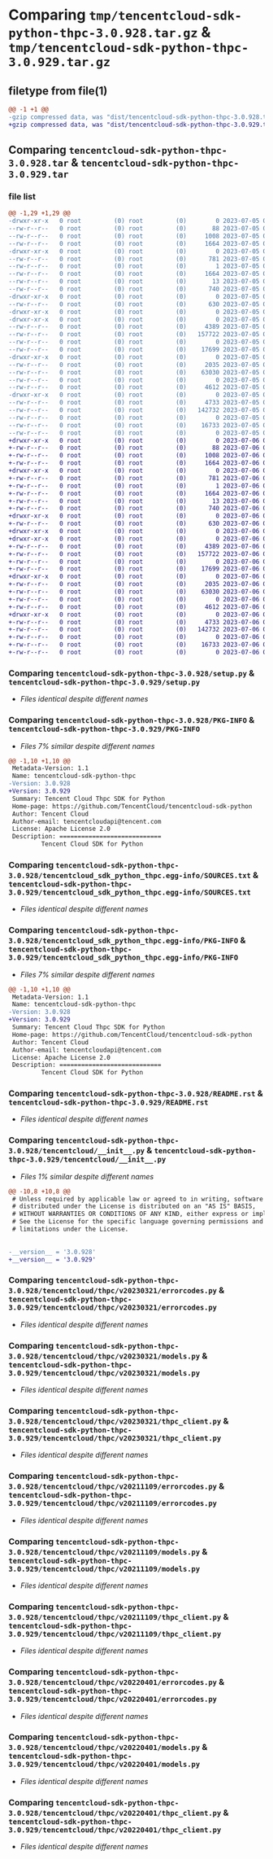 # Comparing `tmp/tencentcloud-sdk-python-thpc-3.0.928.tar.gz` & `tmp/tencentcloud-sdk-python-thpc-3.0.929.tar.gz`

## filetype from file(1)

```diff
@@ -1 +1 @@
-gzip compressed data, was "dist/tencentcloud-sdk-python-thpc-3.0.928.tar", last modified: Wed Jul  5 00:35:14 2023, max compression
+gzip compressed data, was "dist/tencentcloud-sdk-python-thpc-3.0.929.tar", last modified: Thu Jul  6 00:36:01 2023, max compression
```

## Comparing `tencentcloud-sdk-python-thpc-3.0.928.tar` & `tencentcloud-sdk-python-thpc-3.0.929.tar`

### file list

```diff
@@ -1,29 +1,29 @@
-drwxr-xr-x   0 root         (0) root         (0)        0 2023-07-05 00:35:14.000000 tencentcloud-sdk-python-thpc-3.0.928/
--rw-r--r--   0 root         (0) root         (0)       88 2023-07-05 00:35:14.000000 tencentcloud-sdk-python-thpc-3.0.928/setup.cfg
--rw-r--r--   0 root         (0) root         (0)     1008 2023-07-05 00:35:14.000000 tencentcloud-sdk-python-thpc-3.0.928/setup.py
--rw-r--r--   0 root         (0) root         (0)     1664 2023-07-05 00:35:14.000000 tencentcloud-sdk-python-thpc-3.0.928/PKG-INFO
-drwxr-xr-x   0 root         (0) root         (0)        0 2023-07-05 00:35:14.000000 tencentcloud-sdk-python-thpc-3.0.928/tencentcloud_sdk_python_thpc.egg-info/
--rw-r--r--   0 root         (0) root         (0)      781 2023-07-05 00:35:14.000000 tencentcloud-sdk-python-thpc-3.0.928/tencentcloud_sdk_python_thpc.egg-info/SOURCES.txt
--rw-r--r--   0 root         (0) root         (0)        1 2023-07-05 00:35:14.000000 tencentcloud-sdk-python-thpc-3.0.928/tencentcloud_sdk_python_thpc.egg-info/dependency_links.txt
--rw-r--r--   0 root         (0) root         (0)     1664 2023-07-05 00:35:14.000000 tencentcloud-sdk-python-thpc-3.0.928/tencentcloud_sdk_python_thpc.egg-info/PKG-INFO
--rw-r--r--   0 root         (0) root         (0)       13 2023-07-05 00:35:14.000000 tencentcloud-sdk-python-thpc-3.0.928/tencentcloud_sdk_python_thpc.egg-info/top_level.txt
--rw-r--r--   0 root         (0) root         (0)      740 2023-07-05 00:35:14.000000 tencentcloud-sdk-python-thpc-3.0.928/README.rst
-drwxr-xr-x   0 root         (0) root         (0)        0 2023-07-05 00:35:14.000000 tencentcloud-sdk-python-thpc-3.0.928/tencentcloud/
--rw-r--r--   0 root         (0) root         (0)      630 2023-07-05 00:35:14.000000 tencentcloud-sdk-python-thpc-3.0.928/tencentcloud/__init__.py
-drwxr-xr-x   0 root         (0) root         (0)        0 2023-07-05 00:35:14.000000 tencentcloud-sdk-python-thpc-3.0.928/tencentcloud/thpc/
-drwxr-xr-x   0 root         (0) root         (0)        0 2023-07-05 00:35:14.000000 tencentcloud-sdk-python-thpc-3.0.928/tencentcloud/thpc/v20230321/
--rw-r--r--   0 root         (0) root         (0)     4389 2023-07-05 00:35:14.000000 tencentcloud-sdk-python-thpc-3.0.928/tencentcloud/thpc/v20230321/errorcodes.py
--rw-r--r--   0 root         (0) root         (0)   157722 2023-07-05 00:35:14.000000 tencentcloud-sdk-python-thpc-3.0.928/tencentcloud/thpc/v20230321/models.py
--rw-r--r--   0 root         (0) root         (0)        0 2023-07-05 00:35:14.000000 tencentcloud-sdk-python-thpc-3.0.928/tencentcloud/thpc/v20230321/__init__.py
--rw-r--r--   0 root         (0) root         (0)    17699 2023-07-05 00:35:14.000000 tencentcloud-sdk-python-thpc-3.0.928/tencentcloud/thpc/v20230321/thpc_client.py
-drwxr-xr-x   0 root         (0) root         (0)        0 2023-07-05 00:35:14.000000 tencentcloud-sdk-python-thpc-3.0.928/tencentcloud/thpc/v20211109/
--rw-r--r--   0 root         (0) root         (0)     2035 2023-07-05 00:35:14.000000 tencentcloud-sdk-python-thpc-3.0.928/tencentcloud/thpc/v20211109/errorcodes.py
--rw-r--r--   0 root         (0) root         (0)    63030 2023-07-05 00:35:14.000000 tencentcloud-sdk-python-thpc-3.0.928/tencentcloud/thpc/v20211109/models.py
--rw-r--r--   0 root         (0) root         (0)        0 2023-07-05 00:35:14.000000 tencentcloud-sdk-python-thpc-3.0.928/tencentcloud/thpc/v20211109/__init__.py
--rw-r--r--   0 root         (0) root         (0)     4612 2023-07-05 00:35:14.000000 tencentcloud-sdk-python-thpc-3.0.928/tencentcloud/thpc/v20211109/thpc_client.py
-drwxr-xr-x   0 root         (0) root         (0)        0 2023-07-05 00:35:14.000000 tencentcloud-sdk-python-thpc-3.0.928/tencentcloud/thpc/v20220401/
--rw-r--r--   0 root         (0) root         (0)     4733 2023-07-05 00:35:14.000000 tencentcloud-sdk-python-thpc-3.0.928/tencentcloud/thpc/v20220401/errorcodes.py
--rw-r--r--   0 root         (0) root         (0)   142732 2023-07-05 00:35:14.000000 tencentcloud-sdk-python-thpc-3.0.928/tencentcloud/thpc/v20220401/models.py
--rw-r--r--   0 root         (0) root         (0)        0 2023-07-05 00:35:14.000000 tencentcloud-sdk-python-thpc-3.0.928/tencentcloud/thpc/v20220401/__init__.py
--rw-r--r--   0 root         (0) root         (0)    16733 2023-07-05 00:35:14.000000 tencentcloud-sdk-python-thpc-3.0.928/tencentcloud/thpc/v20220401/thpc_client.py
--rw-r--r--   0 root         (0) root         (0)        0 2023-07-05 00:35:14.000000 tencentcloud-sdk-python-thpc-3.0.928/tencentcloud/thpc/__init__.py
+drwxr-xr-x   0 root         (0) root         (0)        0 2023-07-06 00:36:01.000000 tencentcloud-sdk-python-thpc-3.0.929/
+-rw-r--r--   0 root         (0) root         (0)       88 2023-07-06 00:36:01.000000 tencentcloud-sdk-python-thpc-3.0.929/setup.cfg
+-rw-r--r--   0 root         (0) root         (0)     1008 2023-07-06 00:36:01.000000 tencentcloud-sdk-python-thpc-3.0.929/setup.py
+-rw-r--r--   0 root         (0) root         (0)     1664 2023-07-06 00:36:01.000000 tencentcloud-sdk-python-thpc-3.0.929/PKG-INFO
+drwxr-xr-x   0 root         (0) root         (0)        0 2023-07-06 00:36:01.000000 tencentcloud-sdk-python-thpc-3.0.929/tencentcloud_sdk_python_thpc.egg-info/
+-rw-r--r--   0 root         (0) root         (0)      781 2023-07-06 00:36:01.000000 tencentcloud-sdk-python-thpc-3.0.929/tencentcloud_sdk_python_thpc.egg-info/SOURCES.txt
+-rw-r--r--   0 root         (0) root         (0)        1 2023-07-06 00:36:01.000000 tencentcloud-sdk-python-thpc-3.0.929/tencentcloud_sdk_python_thpc.egg-info/dependency_links.txt
+-rw-r--r--   0 root         (0) root         (0)     1664 2023-07-06 00:36:01.000000 tencentcloud-sdk-python-thpc-3.0.929/tencentcloud_sdk_python_thpc.egg-info/PKG-INFO
+-rw-r--r--   0 root         (0) root         (0)       13 2023-07-06 00:36:01.000000 tencentcloud-sdk-python-thpc-3.0.929/tencentcloud_sdk_python_thpc.egg-info/top_level.txt
+-rw-r--r--   0 root         (0) root         (0)      740 2023-07-06 00:36:01.000000 tencentcloud-sdk-python-thpc-3.0.929/README.rst
+drwxr-xr-x   0 root         (0) root         (0)        0 2023-07-06 00:36:01.000000 tencentcloud-sdk-python-thpc-3.0.929/tencentcloud/
+-rw-r--r--   0 root         (0) root         (0)      630 2023-07-06 00:36:01.000000 tencentcloud-sdk-python-thpc-3.0.929/tencentcloud/__init__.py
+drwxr-xr-x   0 root         (0) root         (0)        0 2023-07-06 00:36:01.000000 tencentcloud-sdk-python-thpc-3.0.929/tencentcloud/thpc/
+drwxr-xr-x   0 root         (0) root         (0)        0 2023-07-06 00:36:01.000000 tencentcloud-sdk-python-thpc-3.0.929/tencentcloud/thpc/v20230321/
+-rw-r--r--   0 root         (0) root         (0)     4389 2023-07-06 00:36:01.000000 tencentcloud-sdk-python-thpc-3.0.929/tencentcloud/thpc/v20230321/errorcodes.py
+-rw-r--r--   0 root         (0) root         (0)   157722 2023-07-06 00:36:01.000000 tencentcloud-sdk-python-thpc-3.0.929/tencentcloud/thpc/v20230321/models.py
+-rw-r--r--   0 root         (0) root         (0)        0 2023-07-06 00:36:01.000000 tencentcloud-sdk-python-thpc-3.0.929/tencentcloud/thpc/v20230321/__init__.py
+-rw-r--r--   0 root         (0) root         (0)    17699 2023-07-06 00:36:01.000000 tencentcloud-sdk-python-thpc-3.0.929/tencentcloud/thpc/v20230321/thpc_client.py
+drwxr-xr-x   0 root         (0) root         (0)        0 2023-07-06 00:36:01.000000 tencentcloud-sdk-python-thpc-3.0.929/tencentcloud/thpc/v20211109/
+-rw-r--r--   0 root         (0) root         (0)     2035 2023-07-06 00:36:01.000000 tencentcloud-sdk-python-thpc-3.0.929/tencentcloud/thpc/v20211109/errorcodes.py
+-rw-r--r--   0 root         (0) root         (0)    63030 2023-07-06 00:36:01.000000 tencentcloud-sdk-python-thpc-3.0.929/tencentcloud/thpc/v20211109/models.py
+-rw-r--r--   0 root         (0) root         (0)        0 2023-07-06 00:36:01.000000 tencentcloud-sdk-python-thpc-3.0.929/tencentcloud/thpc/v20211109/__init__.py
+-rw-r--r--   0 root         (0) root         (0)     4612 2023-07-06 00:36:01.000000 tencentcloud-sdk-python-thpc-3.0.929/tencentcloud/thpc/v20211109/thpc_client.py
+drwxr-xr-x   0 root         (0) root         (0)        0 2023-07-06 00:36:01.000000 tencentcloud-sdk-python-thpc-3.0.929/tencentcloud/thpc/v20220401/
+-rw-r--r--   0 root         (0) root         (0)     4733 2023-07-06 00:36:01.000000 tencentcloud-sdk-python-thpc-3.0.929/tencentcloud/thpc/v20220401/errorcodes.py
+-rw-r--r--   0 root         (0) root         (0)   142732 2023-07-06 00:36:01.000000 tencentcloud-sdk-python-thpc-3.0.929/tencentcloud/thpc/v20220401/models.py
+-rw-r--r--   0 root         (0) root         (0)        0 2023-07-06 00:36:01.000000 tencentcloud-sdk-python-thpc-3.0.929/tencentcloud/thpc/v20220401/__init__.py
+-rw-r--r--   0 root         (0) root         (0)    16733 2023-07-06 00:36:01.000000 tencentcloud-sdk-python-thpc-3.0.929/tencentcloud/thpc/v20220401/thpc_client.py
+-rw-r--r--   0 root         (0) root         (0)        0 2023-07-06 00:36:01.000000 tencentcloud-sdk-python-thpc-3.0.929/tencentcloud/thpc/__init__.py
```

### Comparing `tencentcloud-sdk-python-thpc-3.0.928/setup.py` & `tencentcloud-sdk-python-thpc-3.0.929/setup.py`

 * *Files identical despite different names*

### Comparing `tencentcloud-sdk-python-thpc-3.0.928/PKG-INFO` & `tencentcloud-sdk-python-thpc-3.0.929/PKG-INFO`

 * *Files 7% similar despite different names*

```diff
@@ -1,10 +1,10 @@
 Metadata-Version: 1.1
 Name: tencentcloud-sdk-python-thpc
-Version: 3.0.928
+Version: 3.0.929
 Summary: Tencent Cloud Thpc SDK for Python
 Home-page: https://github.com/TencentCloud/tencentcloud-sdk-python
 Author: Tencent Cloud
 Author-email: tencentcloudapi@tencent.com
 License: Apache License 2.0
 Description: ============================
         Tencent Cloud SDK for Python
```

### Comparing `tencentcloud-sdk-python-thpc-3.0.928/tencentcloud_sdk_python_thpc.egg-info/SOURCES.txt` & `tencentcloud-sdk-python-thpc-3.0.929/tencentcloud_sdk_python_thpc.egg-info/SOURCES.txt`

 * *Files identical despite different names*

### Comparing `tencentcloud-sdk-python-thpc-3.0.928/tencentcloud_sdk_python_thpc.egg-info/PKG-INFO` & `tencentcloud-sdk-python-thpc-3.0.929/tencentcloud_sdk_python_thpc.egg-info/PKG-INFO`

 * *Files 7% similar despite different names*

```diff
@@ -1,10 +1,10 @@
 Metadata-Version: 1.1
 Name: tencentcloud-sdk-python-thpc
-Version: 3.0.928
+Version: 3.0.929
 Summary: Tencent Cloud Thpc SDK for Python
 Home-page: https://github.com/TencentCloud/tencentcloud-sdk-python
 Author: Tencent Cloud
 Author-email: tencentcloudapi@tencent.com
 License: Apache License 2.0
 Description: ============================
         Tencent Cloud SDK for Python
```

### Comparing `tencentcloud-sdk-python-thpc-3.0.928/README.rst` & `tencentcloud-sdk-python-thpc-3.0.929/README.rst`

 * *Files identical despite different names*

### Comparing `tencentcloud-sdk-python-thpc-3.0.928/tencentcloud/__init__.py` & `tencentcloud-sdk-python-thpc-3.0.929/tencentcloud/__init__.py`

 * *Files 1% similar despite different names*

```diff
@@ -10,8 +10,8 @@
 # Unless required by applicable law or agreed to in writing, software
 # distributed under the License is distributed on an "AS IS" BASIS,
 # WITHOUT WARRANTIES OR CONDITIONS OF ANY KIND, either express or implied.
 # See the License for the specific language governing permissions and
 # limitations under the License.
 
 
-__version__ = '3.0.928'
+__version__ = '3.0.929'
```

### Comparing `tencentcloud-sdk-python-thpc-3.0.928/tencentcloud/thpc/v20230321/errorcodes.py` & `tencentcloud-sdk-python-thpc-3.0.929/tencentcloud/thpc/v20230321/errorcodes.py`

 * *Files identical despite different names*

### Comparing `tencentcloud-sdk-python-thpc-3.0.928/tencentcloud/thpc/v20230321/models.py` & `tencentcloud-sdk-python-thpc-3.0.929/tencentcloud/thpc/v20230321/models.py`

 * *Files identical despite different names*

### Comparing `tencentcloud-sdk-python-thpc-3.0.928/tencentcloud/thpc/v20230321/thpc_client.py` & `tencentcloud-sdk-python-thpc-3.0.929/tencentcloud/thpc/v20230321/thpc_client.py`

 * *Files identical despite different names*

### Comparing `tencentcloud-sdk-python-thpc-3.0.928/tencentcloud/thpc/v20211109/errorcodes.py` & `tencentcloud-sdk-python-thpc-3.0.929/tencentcloud/thpc/v20211109/errorcodes.py`

 * *Files identical despite different names*

### Comparing `tencentcloud-sdk-python-thpc-3.0.928/tencentcloud/thpc/v20211109/models.py` & `tencentcloud-sdk-python-thpc-3.0.929/tencentcloud/thpc/v20211109/models.py`

 * *Files identical despite different names*

### Comparing `tencentcloud-sdk-python-thpc-3.0.928/tencentcloud/thpc/v20211109/thpc_client.py` & `tencentcloud-sdk-python-thpc-3.0.929/tencentcloud/thpc/v20211109/thpc_client.py`

 * *Files identical despite different names*

### Comparing `tencentcloud-sdk-python-thpc-3.0.928/tencentcloud/thpc/v20220401/errorcodes.py` & `tencentcloud-sdk-python-thpc-3.0.929/tencentcloud/thpc/v20220401/errorcodes.py`

 * *Files identical despite different names*

### Comparing `tencentcloud-sdk-python-thpc-3.0.928/tencentcloud/thpc/v20220401/models.py` & `tencentcloud-sdk-python-thpc-3.0.929/tencentcloud/thpc/v20220401/models.py`

 * *Files identical despite different names*

### Comparing `tencentcloud-sdk-python-thpc-3.0.928/tencentcloud/thpc/v20220401/thpc_client.py` & `tencentcloud-sdk-python-thpc-3.0.929/tencentcloud/thpc/v20220401/thpc_client.py`

 * *Files identical despite different names*

